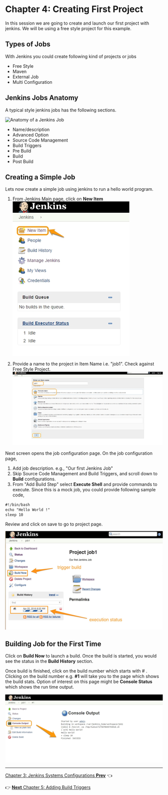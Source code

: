 # Chapter 4: Creating First Project
In this session we are going to create and launch our first project  with jenkins. We will be using a free style project for this example.

## Types of Jobs
With Jenkins you could create following kind of projects or jobs

* Free Style
* Maven
* External Job
* Multi Configuration


## Jenkins Jobs Anatomy
A typical style jenkins jobs has the following sections.

![Anatomy of a Jenkins Job](images/chap4/jenkins_job_anatomy.png)

* Name/description
* Advanced Option
* Source Code Management
* Build Triggers
* Pre Build
* Build
* Post Build

## Creating a Simple Job
Lets now create a simple job using jenkins to run a hello world program.

  1. From Jenkins Main page, click on **New Item**  
![New Job](images/chap4/new_item.jpg)


  1. Provide a name to the project in Item Name i.e. "job1". Check against Free Style Project.  
![ Naming Jenkins Job ](images/chap4/job_name.jpg)

Next screen opens the job configuration page. On the job configuration page,
  1. Add job description. e.g., "Our first Jenkins Job"  
  1. Skip Source Code Management and Build Triggers, and scroll down to **Build** configurations.  
  1. From "Add Build Step" select **Execute Shell** and provide commands to execute. Since this  is a  mock job, you could provide following sample code,  

```
#!/bin/bash
echo "Hello World !"
sleep 10

```  

Review and click on save to go to project page.

![Project Page](images/chap4/project_page.jpg)


## Building Job for the First Time

Click on **Build Now** to launch a build. Once the build is started, you would see the status in the **Build History** section.

Once build is finished, click on the build number which starts with # . Clicking on the build number e.g. **#1** will take you to the page which shows the build stats. Option of interest on this page might be **Console Status** which shows the run time output.

![Console Output](images/chap4/console_output.jpg)

----
[Chapter 3: Jenkins Systems Configurations **Prev**](https://github.com/schoolofdevops/learn-jenkins/blob/master/manuscript/030_configure_jenkins.md) :point_left:

:point_right: [**Next** Chapter 5: Adding Build Triggers](https://github.com/schoolofdevops/learn-jenkins/blob/master/manuscript/050_add_build_triggers.md)
